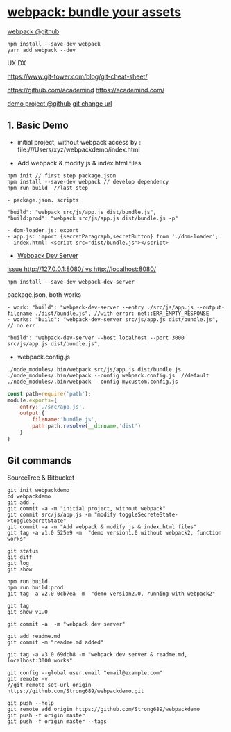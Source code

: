 
# [webpack: bundle your assets](https://webpack.js.org/)

[webpack @github](https://github.com/webpack/webpack)

```
npm install --save-dev webpack
yarn add webpack --dev
```

UX
DX

https://www.git-tower.com/blog/git-cheat-sheet/

https://github.com/academind
https://academind.com/

[demo project @github](https://github.com/Strong689/webpackdemo.git)
[git change url](https://help.github.com/articles/changing-a-remote-s-url/)
## 1. Basic Demo

* initial project, without webpack
    access by : file:///Users/xyz/webpackdemo/index.html

* Add webpack & modify js & index.html files

```
npm init // first step package.json
npm install --save-dev webpack // develop dependency
npm run build  //last step
```

    - package.json. scripts

    "build": "webpack src/js/app.js dist/bundle.js",
    "build:prod": "webpack src/js/app.js dist/bundle.js -p"

    - dom-loader.js: export 
    - app.js: import {secretParagraph,secretButton} from './dom-loader';
    - index.html: <script src="dist/bundle.js"></script>

* [Webpack Dev Server](https://github.com/webpack/webpack-dev-server)

[issue http://127.0.0.1:8080/ vs http://localhost:8080/](https://github.com/webpack/webpack-dev-server/issues/183)

```
npm install --save-dev webpack-dev-server  
```
package.json, both works

    - work: "build": "webpack-dev-server --entry ./src/js/app.js --output-filename ./dist/bundle.js", //with error: net::ERR_EMPTY_RESPONSE
    - works: "build": "webpack-dev-server src/js/app.js dist/bundle.js", // no err
    
    "build": "webpack-dev-server --host localhost --port 3000 src/js/app.js dist/bundle.js",
* webpack.config.js

```
./node_modules/.bin/webpack src/js/app.js dist/bundle.js
./node_modules/.bin/webpack --config webpack.config.js  //default
./node_modules/.bin/webpack --config mycustom.config.js
```

```javascript
const path=require('path');
module.exports={
    entry:'./src/app.js',
    output:{
        filename:'bundle.js',
        path:path.resolve(__dirname,'dist')
    }
}
```

## Git commands

SourceTree & Bitbucket
```
git init webpackdemo
cd webpackdemo
git add .
git commit -a -m "initial project, without webpack"
git commit src/js/app.js -m "modify toggleSecreteState->toggleSecretState"
git commit -a -m "Add webpack & modify js & index.html files"
git tag -a v1.0 525e9 -m  "demo version1.0 without webpack2, function works"

git status
git diff
git log
git show

npm run build
npm run build:prod
git tag -a v2.0 0cb7ea -m  "demo version2.0, running with webpack2"

git tag
git show v1.0

git commit -a  -m "webpack dev server"

git add readme.md
git commit -m "readme.md added"

git tag -a v3.0 69dcb8 -m "webpack dev server & readme.md, localhost:3000 works"

git config --global user.email "email@example.com"
git remote -v
//git remote set-url origin https://github.com/Strong689/webpackdemo.git

git push --help
git remote add origin https://github.com/Strong689/webpackdemo
git push -f origin master
git push -f origin master --tags
``` 